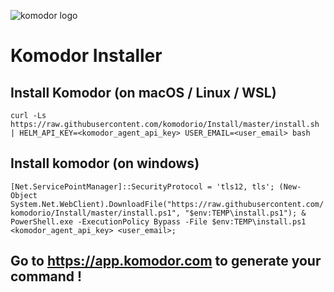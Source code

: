![komodor logo](https://avatars.githubusercontent.com/u/60484489?s=200&v=4)

# Komodor Installer

## Install Komodor (on macOS / Linux / WSL)

`curl -Ls https://raw.githubusercontent.com/komodorio/Install/master/install.sh | HELM_API_KEY=<komodor_agent_api_key> USER_EMAIL=<user_email> bash`

## Install komodor (on windows)

`[Net.ServicePointManager]::SecurityProtocol = 'tls12, tls'; (New-Object System.Net.WebClient).DownloadFile("https://raw.githubusercontent.com/komodorio/Install/master/install.ps1", "$env:TEMP\install.ps1"); & PowerShell.exe -ExecutionPolicy Bypass -File $env:TEMP\install.ps1 <komodor_agent_api_key> <user_email>;`

## Go to https://app.komodor.com to generate your command !
